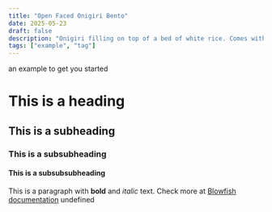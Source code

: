 ```yaml
---
title: "Open Faced Onigiri Bento"
date: 2025-05-23
draft: false
description: "Onigiri filling on top of a bed of white rice. Comes with vegetable and fruit side salads."
tags: ["example", "tag"]
---
```

 an example to get you started
# This is a heading
## This is a subheading
### This is a subsubheading
#### This is a subsubsubheading
This is a paragraph with **bold** and *italic* text.
Check more at [Blowfish documentation](https://blowfish.page/)
undefined